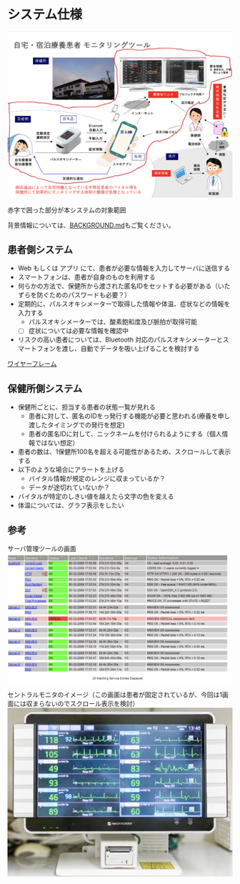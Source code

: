 # システム仕様

![システム概要](images/system-overview.png)

赤字で囲った部分が本システムの対象範囲

背景情報については、[BACKGROUND.md](BACKGROUND.md)もご覧ください。

## 患者側システム

* Web もしくは アプリ にて、患者が必要な情報を入力してサーバに送信する
* スマートフォンは、患者が自身のものを利用する
* 何らかの方法で、保健所から渡された匿名IDをセットする必要がある（いたずらを防ぐためのパスワードも必要？）
* 定期的に、パルスオキシメーターで取得した情報や体温、症状などの情報を入力する
  * パルスオキシメーターでは、酸素飽和度及び脈拍が取得可能
  * [ ] 症状については必要な情報を確認中
* リスクの高い患者については、Bluetooth 対応のパルスオキシメーターとスマートフォンを渡し、自動でデータを吸い上げることを検討する

[ワイヤーフレーム](https://www.figma.com/file/29X7k8bKfFlWS6Md5BhrME/UI-Template-Copy?node-id=41%3A0)
## 保健所側システム

* 保健所ごとに、担当する患者の状態一覧が見れる
  * 患者に対して、匿名のIDをっ発行する機能が必要と思われる(療養を申し渡したタイミングでの発行を想定)
  * 患者の匿名IDに対して、ニックネームを付けられるようにする（個人情報ではない想定）
* 患者の数は、1保健所100名を超える可能性があるため、スクロールして表示する
* 以下のような場合にアラートを上げる
  * バイタル情報が規定のレンジに収まっているか？
  * データが途切れていないか？
* バイタルが特定のしきい値を越えたら文字の色を変える
* 体温については、グラフ表示をしたい

## 参考

サーバ管理ツールの画面
![Sample](images/sample.png)

セントラルモニタのイメージ（この画面は患者が固定されているが、今回は1画面には収まらないのでスクロール表示を検討）
![Sample2](images/sample2.png)

